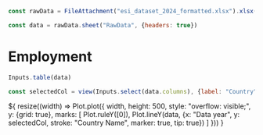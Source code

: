 ```js
const rawData = FileAttachment("esi_dataset_2024_formatted.xlsx").xlsx()
```
```js
const data = rawData.sheet("RawData", {headers: true})
```

# Employment

```js
Inputs.table(data)
```
```js
const selectedCol = view(Inputs.select(data.columns), {label: "Country"});
```

<div class="grid grid-cols-1">
  <div class="card">
    ${
    resize((width) => Plot.plot({
    width,
    height: 500,
    style: "overflow: visible;",
    y: {grid: true},
    marks: [
      Plot.ruleY([0]),
      Plot.lineY(data, {x: "Data year", y: selectedCol, stroke: "Country Name", marker: true, tip: true})
    ]
    }))
    }
  </div>
</div>